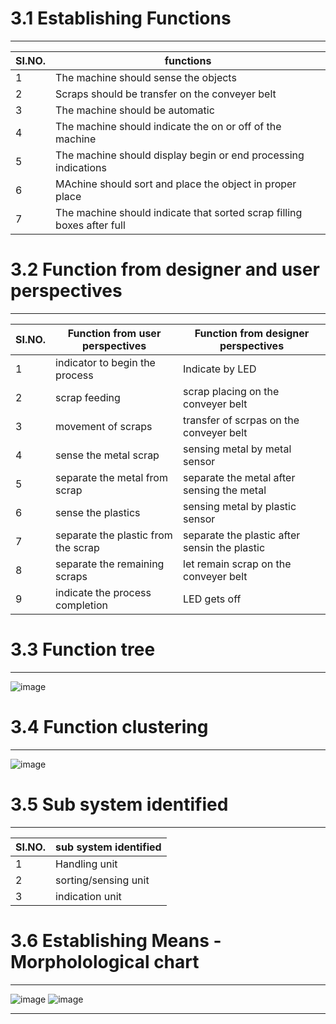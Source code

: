 # 3.1 Establishing Functions
*** 
|**SI.NO.**|**functions**|
|----------|--------------|
|1|The machine should sense the objects|
|2|Scraps should be transfer on the conveyer belt|
|3|The machine should be automatic |
|4|The machine should indicate the on or off of the machine|
|5|The machine should display begin or end processing indications|
|6|MAchine should sort and place the object in proper place|
|7|The machine should indicate that sorted scrap filling boxes after full| 

# 3.2 Function from  designer and user perspectives
***
|**SI.NO.**|**Function from user perspectives**|**Function from  designer perspectives**|
|----------|-----------------------------------|-----------------------------------------|
|1|indicator to begin the process|Indicate by LED|
|2|scrap feeding|scrap placing on the conveyer belt|
|3|movement of scraps|transfer of scrpas on the conveyer belt|
|4|sense the metal scrap|sensing metal by metal sensor|
|5|separate the metal from scrap|separate the metal after sensing the metal|
|6|sense the plastics |sensing metal by plastic sensor|
|7|separate the plastic from the scrap|separate the plastic after sensin the plastic|
|8|separate the remaining scraps|let remain scrap on the conveyer belt|
|9|indicate the process completion|LED gets off|

# 3.3 Function tree
***
![image](https://github.com/CEER-C/C12/assets/131231105/3a75541b-c422-4428-b816-d22b78f24292)

# 3.4 Function clustering
***
![image](https://github.com/CEER-C/C12/assets/131231105/9b777eee-a240-4211-a96c-961bab8e16a9)


# 3.5 Sub system identified

***
|**SI.NO.**|sub system identified |
|----------|--------------------------|
|1|Handling unit|
|2|sorting/sensing unit|
|3|indication unit|


# 3.6 Establishing Means - Morpholological chart
***

![image](https://github.com/CEER-C/C12/assets/131159328/0ab3e23c-4326-4f58-a59d-ff0ff4af2798)
![image](https://github.com/CEER-C/C12/assets/131159328/e448fc46-56f0-45cd-9636-9520ffde34cd)

***



